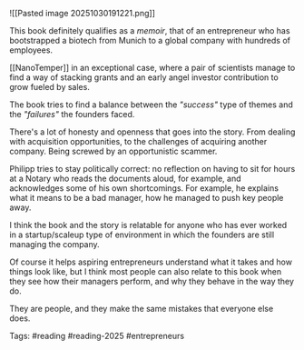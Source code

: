 ![[Pasted image 20251030191221.png]]

This book definitely qualifies as a *memoir*, that of an entrepreneur who has bootstrapped a biotech from Munich to a global company with hundreds of employees. 

[[NanoTemper]] in an exceptional case, where a pair of scientists manage to find a way of stacking grants and an early angel investor contribution to grow fueled by sales. 

The book tries to find a balance between the *"success"* type of themes and the *"failures"* the founders faced. 

There's a lot of honesty and openness that goes into the story. From dealing with acquisition opportunities, to the challenges of acquiring another company. Being screwed by an opportunistic scammer. 

Philipp tries to stay politically correct: no reflection on having to sit for hours at a Notary who reads the documents aloud, for example, and acknowledges some of his own shortcomings. For example, he explains what it means to be a bad manager, how he managed to push key people away. 

I think the book and the story is relatable for anyone who has ever worked in a startup/scaleup type of environment in which the founders are still managing the company. 

Of course it helps aspiring entrepreneurs understand what it takes and how things look like, but I think most people can also relate to this book when they see how their managers perform, and why they behave in the way they do. 

They are people, and they make the same mistakes that everyone else does. 

Tags: #reading #reading-2025 #entrepreneurs 
